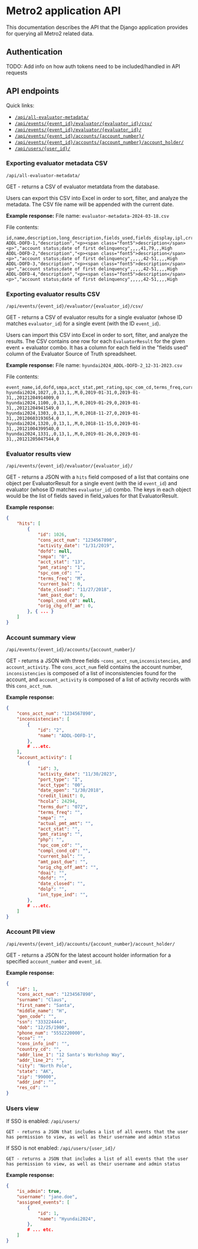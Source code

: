 # Metro2 application API

This documentation describes the API that the Django application provides for querying all Metro2 related data.

## Authentication

TODO: Add info on how auth tokens need to be included/handled in API requests

## API endpoints

Quick links:
- [`/api/all-evaluator-metadata/`](#exporting-evaluator-metadata-csv)
- [`/api/events/{event_id}/evaluator/{evaluator_id}/csv/`](#exporting-evaluator-results-csv)
- [`/api/events/{event_id}/evaluator/{evaluator_id}/`](#evaluator-results-view)
- [`/api/events/{event_id}/accounts/{account_number}/`](#account-summary-view)
- [`/api/events/{event_id}/accounts/{account_number}/account_holder/`](#account-pii-view)
- [`/api/users/{user_id}/`](#users-view)

### Exporting evaluator metadata CSV

`/api/all-evaluator-metadata/`

GET - returns a CSV of evaluator metatdata from the database.

Users can export this CSV into Excel in order to sort, filter, and analyze the metadata. The CSV file name will be appended with the current date.

**Example response:**
File name: `evaluator-metadata-2024-03-18.csv`

File contents:
```csv
id,name,description,long_description,fields_used,fields_display,ipl,crrg_topics,crrg_page,pdf_page,use_notes,alternative_explanation,risk_level
ADDL-DOFD-1,"description","<p><span class="font5">description</span><p>","account status;date of first delinquency",,,,41,79,,,High
ADDL-DOFD-2,"description","<p><span class="font5">description</span><p>","account status;date of first delinquency",,,,,42-51,,,,High
ADDL-DOFD-3,"description","<p><span class="font5">description</span><p>","account status;date of first delinquency",,,,,42-51,,,,High
ADDL-DOFD-4,"description","<p><span class="font5">description</span><p>","account status;date of first delinquency",,,,,42-51,,,,High
```

### Exporting evaluator results CSV

`/api/events/{event_id}/evaluator/{evaluator_id}/csv/`

GET - returns a CSV of evaluator results for a single evaluator (whose ID matches `evaluator_id`) for a single event (with the ID `event_id`).

Users can import this CSV into Excel in order to sort, filter, and analyze the results. The CSV contains one row for each `EvaluatorResult` for the given event + evaluator combo. It has a column for each field in the "fields used" column of the Evaluator Source of Truth spreadsheet.

**Example response:**
File name: `hyundai2024_ADDL-DOFD-2_12-31-2023.csv`

File contents:
```csv
event_name,id,dofd,smpa,acct_stat,pmt_rating,spc_com_cd,terms_freq,current_bal,date_closed,amt_past_due,activity_date,compl_cond_cd,cons_acct_num,orig_chg_off_amt
hyundai2024,1027,,0,13,1,,M,0,2019-01-31,0,2019-01-31,,20121204914009,0
hyundai2024,1100,,0,13,1,,M,0,2019-01-29,0,2019-01-31,,20121204941549,0
hyundai2024,1303,,0,13,1,,M,0,2018-11-27,0,2019-01-31,,20120603193654,0
hyundai2024,1320,,0,13,1,,M,0,2018-11-15,0,2019-01-31,,20121004399540,0
hyundai2024,1331,,0,13,1,,M,0,2019-01-26,0,2019-01-31,,20121205047544,0
```

### Evaluator results view

`/api/events/{event_id}/evaluator/{evaluator_id}/`

GET - returns a JSON with a `hits` field composed of a list that contains one object per EvaluatorResult for a single event (with the id `event_id`) and evaluator (whose ID matches `evaluator_id`) combo. The keys in each object would be the list of fields saved in field_values for that EvaluatorResult.

**Example response:**
```JSON
{
    "hits": [
        {
            "id": 1026,
            "cons_acct_num": "1234567890",
            "activity_date": "1/31/2019",
            "dofd": null,
            "smpa": "0",
            "acct_stat": "13",
            "pmt_rating": "1",
            "spc_com_cd": "",
            "terms_freq": "M",
            "current_bal": 0,
            "date_closed": "11/27/2018",
            "amt_past_due": 0,
            "compl_cond_cd": null,
            "orig_chg_off_am": 0,
        }, { ... }
    ]
}
```

### Account summary view

`/api/events/{event_id}/accounts/{account_number}/`

GET - returns a JSON with three fields -`cons_acct_num`,`inconsistencies`, and `account_activity`. The `cons_acct_num` field contains the account number, `inconsistencies` is composed of a list of inconsistencies found for the account, and `account_activity` is composed of a list of activity records with this `cons_acct_num`.

**Example response:**
```JSON
{
    "cons_acct_num": "1234567890",
    "inconsistencies": [
        {
            "id": "2",
            "name": "ADDL-DOFD-1",
        },
        # ...etc.
    ],
    "account_activity": [
        {
            "id": 3,
            "activity_date": "11/30/2023",
            "port_type": "I",
            "acct_type": "00",
            "date_open": "1/30/2018",
            "credit_limit": 0,
            "hcola": 24294,
            "terms_dur": "072",
            "terms_freq": "",
            "smpa": "",
            "actual_pmt_amt": "",
            "acct_stat": "",
            "pmt_rating": "",
            "php": "",
            "spc_com_cd": "",
            "compl_cond_cd": "",
            "current_bal": "",
            "amt_past_due": "",
            "orig_chg_off_amt": "",
            "doai": "",
            "dofd": "",
            "date_closed": "",
            "dolp": "",
            "int_type_ind": "",
        },
        # ...etc.
    ]
}
```

### Account PII view

`/api/events/{event_id}/accounts/{account_number}/account_holder/`

GET - returns a JSON for the latest account holder information for a specified `account_number` and `event_id`.

**Example response:**
```JSON
{
    "id": 1,
    "cons_acct_num": "1234567890",
    "surname": "Claus",
    "first_name": "Santa",
    "middle_name": "H",
    "gen_code": "",
    "ssn": "333224444",
    "dob": "12/25/1900",
    "phone_num": "5552220000",
    "ecoa": "",
    "cons_info_ind": "",
    "country_cd": "",
    "addr_line_1": "12 Santa's Workshop Way",
    "addr_line_2": "",
    "city": "North Pole",
    "state": "AK",
    "zip": "99000",
    "addr_ind": "",
    "res_cd": ""
}
```

### Users view
If SSO is enabled:
    `/api/users/`

    GET - returns a JSON that includes a list of all events that the user has permission to view, as well as their username and admin status

If SSO is not enabled:
    `/api/users/{user_id}/`

    GET - returns a JSON that includes a list of all events that the user has permission to view, as well as their username and admin status

**Example response:**
```JSON
{
    "is_admin": true,
    "username": "jane.doe",
    "assigned_events": [
        {
            "id": 1,
            "name": "Hyundai2024",
        },
        # ... etc.
    ]
}
```